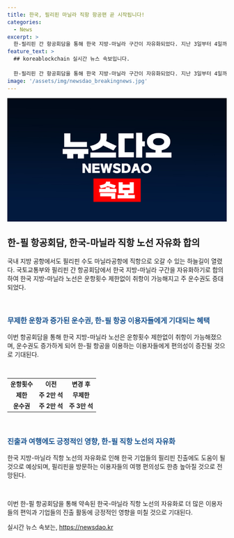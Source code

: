 ```yaml
---
title: 한국, 필리핀 마닐라 직항 항공편 곧 시작됩니다!
categories:
  - News
excerpt: >
  한-필리핀 간 항공회담을 통해 한국 지방-마닐라 구간이 자유화되었다. 지난 3일부터 4일까지 개최된 회담에서 양국은 운항횟수 제한을 없애고, 운수권을 증대하는 등 협약을 이루었다. 이로써 필리핀 방문자들의 편의성이 향상되며, 한국 기업들의 필리핀 진출에도 도움이 될 것으로 전망된다.
feature_text: >
  ## koreablockchain 실시간 뉴스 속보입니다.

  한-필리핀 간 항공회담을 통해 한국 지방-마닐라 구간이 자유화되었다. 지난 3일부터 4일까지 개최된 회담에서 양국은 운항횟수 제한을 없애고, 운수권을 증대하는 등 협약을 이루었다. 이로써 필리핀 방문자들의 편의성이 향상되며, 한국 기업들의 필리핀 진출에도 도움이 될 것으로 전망된다.
image: '/assets/img/newsdao_breakingnews.jpg'
---
```


<p><img src="/assets/img/newsdao_breakingnews.jpg" alt="koreablockchain 속보" /></p>

<h2 data-ke-size="size26">한-필 항공회담, 한국-마닐라 직항 노선 자유화 합의</h2>

<p>국내 지방 공항에서도 필리핀 수도 마닐라공항에 직항으로 오갈 수 있는 하늘길이 열렸다. 국토교통부와 필리핀 간 항공회담에서 한국 지방-마닐라 구간을 자유화하기로 합의하여 한국 지방-마닐라 노선은 운항횟수 제한없이 취항이 가능해지고 주 운수권도 증대되었다.</p>

<p data-ke-size="size16">&nbsp;</p>

<h3><b><span style="color: #1a5490;">무제한 운항과 증가된 운수권, 한-필 항공 이용자들에게 기대되는 혜택</span></b></h3>

<p>이번 항공회담을 통해 한국 지방-마닐라 노선은 운항횟수 제한없이 취항이 가능해졌으며, 운수권도 증가하게 되어 한-필 항공을 이용하는 이용자들에게 편의성이 증진될 것으로 기대된다.</p>

<p data-ke-size="size16">&nbsp;</p>

<table>
  <tbody>
    <tr>
      <td style="text-align: center; height: 17px;"><b>운항횟수</b></td>
      <td style="text-align: center; height: 17px;"><b>이전</b></td>
      <td style="text-align: center; height: 17px;"><b>변경 후</b></td>
    </tr>
    <tr>
      <td style="text-align: center; height: 17px;"><b>제한</b></td>
      <td style="text-align: center; height: 17px;"><b>주 2만 석</b></td>
      <td style="text-align: center; height: 17px;"><b>무제한</b></td>
    </tr>
    <tr>
      <td style="text-align: center; height: 17px;"><b>운수권</b></td>
      <td style="text-align: center; height: 17px;"><b>주 2만 석</b></td>
      <td style="text-align: center; height: 17px;"><b>주 3만 석</b></td>
    </tr>
  </tbody>
</table>

<p data-ke-size="size16">&nbsp;</p>

<h3><b><span style="color: #1a5490;">진출과 여행에도 긍정적인 영향, 한-필 직항 노선의 자유화</span></b></h3>

<p>한국 지방-마닐라 직항 노선의 자유화로 인해 한국 기업들의 필리핀 진출에도 도움이 될 것으로 예상되며, 필리핀을 방문하는 이용자들의 여행 편의성도 한층 높아질 것으로 전망된다.</p>

<p data-ke-size="size16">&nbsp;</p>

<p>이번 한-필 항공회담을 통해 약속된 한국-마닐라 직항 노선의 자유화로 더 많은 이용자들의 편익과 기업들의 진출 활동에 긍정적인 영향을 미칠 것으로 기대된다.</p>
실시간 뉴스 속보는, <a href="https://newsdao.kr" rel="dofollow">https://newsdao.kr</a>


